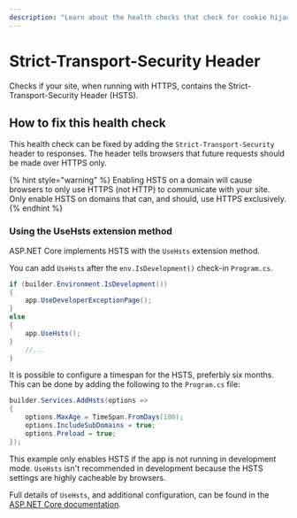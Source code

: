 ```yaml
---
description: "Learn about the health checks that check for cookie hijacking and protocol downgrade attacks protection."
---
```


# Strict-Transport-Security Header

Checks if your site, when running with HTTPS, contains the Strict-Transport-Security Header (HSTS).

## How to fix this health check

This health check can be fixed by adding the `Strict-Transport-Security` header to responses. The header tells browsers that future requests should be made over HTTPS only.

{% hint style="warning" %}
Enabling HSTS on a domain will cause browsers to only use HTTPS (not HTTP) to communicate with your site. Only enable HSTS on domains that can, and should, use HTTPS exclusively.
{% endhint %}

### Using the UseHsts extension method

ASP.NET Core implements HSTS with the `UseHsts` extension method.

You can add `UseHsts` after the `env.IsDevelopment()` check-in `Program.cs`.

```csharp
if (builder.Environment.IsDevelopment())
{
    app.UseDeveloperExceptionPage();
}
else
{
    app.UseHsts();
}
    //...
}
```

It is possible to configure a timespan for the HSTS, preferbly six months. This can be done by adding the following to the `Program.cs` file:

```csharp
builder.Services.AddHsts(options =>
{
    options.MaxAge = TimeSpan.FromDays(180);
    options.IncludeSubDomains = true; 
    options.Preload = true; 
});

```

This example only enables HSTS if the app is not running in development mode. `UseHsts` isn't recommended in development because the HSTS settings are highly cacheable by browsers.

Full details of `UseHsts`, and additional configuration, can be found in the [ASP.NET Core documentation](https://learn.microsoft.com/en-us/aspnet/core/security/enforcing-ssl?view=aspnetcore-5.0\&tabs=visual-studio#http-strict-transport-security-protocol-hsts-1).
